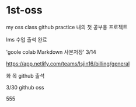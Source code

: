# 1st-oss
my oss class github practice
내의 첫 공부용 프로젝트

lms 수업 출석 완료

'goole colab Markdown 사본저장' 3/14

https://app.netlify.com/teams/lsjin16/billing/general 

화 목 github 출석

3/30 github oss 

555
